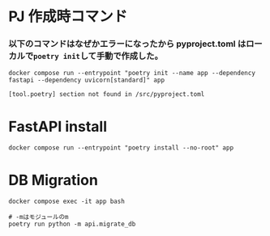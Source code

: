 # PJ 作成時コマンド

### 以下のコマンドはなぜかエラーになったから pyproject.toml はローカルで`poetry init`して手動で作成した。

```
docker compose run --entrypoint "poetry init --name app --dependency fastapi --dependency uvicorn[standard]" app

[tool.poetry] section not found in /src/pyproject.toml
```

# FastAPI install

```
docker compose run --entrypoint "poetry install --no-root" app
```

# DB Migration
```
docker compose exec -it app bash

# -mはモジュールのm
poetry run python -m api.migrate_db
```
